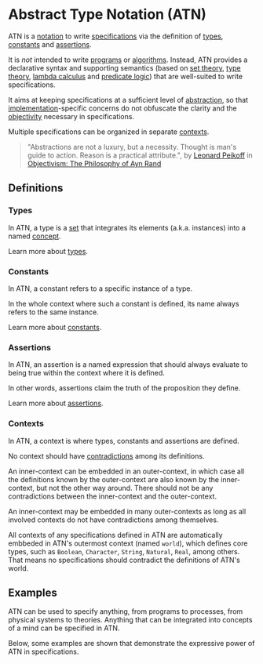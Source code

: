 # Abstract Type Notation (ATN)

ATN is a [notation](https://en.wikipedia.org/wiki/Notation) to write [specifications](https://en.wikipedia.org/wiki/Specification_(technical_standard)) via the definition of [types](#Types), [constants](#Constants) and [assertions](#Assertions).

It is _not_ intended to write [programs](https://en.wikipedia.org/wiki/Computer_program) or [algorithms](https://en.wikipedia.org/wiki/Algorithm). Instead, ATN provides a declarative syntax and supporting semantics (based on [set theory](https://en.wikipedia.org/wiki/Set_theory), [type theory](https://en.wikipedia.org/wiki/Type_theory), [lambda calculus](https://en.wikipedia.org/wiki/Lambda_calculus) and [predicate logic](https://en.wikipedia.org/wiki/Higher-order_logic)) that are well-suited to write specifications.

It aims at keeping specifications at a sufficient level of [abstraction](https://en.wikipedia.org/wiki/Abstraction), so that [implementation](https://en.wikipedia.org/wiki/Implementation)-specific concerns do not obfuscate the clarity and the [objectivity](https://en.wikipedia.org/wiki/Objectivity_(philosophy)) necessary in specifications.

Multiple specifications can be organized in separate [contexts](#Contexts).

> "Abstractions are not a luxury, but a necessity. Thought is man's guide to action. Reason is a practical attribute.", by
> [Leonard Peikoff](https://en.wikipedia.org/wiki/Leonard_Peikoff) in [Objectivism: The Philosophy of Ayn Rand](https://en.wikipedia.org/wiki/Objectivism:_The_Philosophy_of_Ayn_Rand)


## Definitions

### Types

In ATN, a type is a [set](https://en.wikipedia.org/wiki/Set_(mathematics)) that integrates its elements (a.k.a. instances) into a named [concept](https://en.wikipedia.org/wiki/Concept).

Learn more about [types](./Types).

### Constants

In ATN, a constant refers to a specific instance of a type. 

In the whole context where such a constant is defined, its name always refers to the same instance.

Learn more about [constants](./Constants).

### Assertions

In ATN, an assertion is a named expression that should always evaluate to being true within the context where it is defined.

In other words, assertions claim the truth of the proposition they define.

Learn more about [assertions](./Assertions).

### Contexts

In ATN, a context is where types, constants and assertions are defined.

No context should have [contradictions](https://en.wikipedia.org/wiki/Contradiction) among its definitions.

An inner-context can be embedded in an outer-context, in which case all the definitions known by the outer-context are also known by the inner-context, but not the other way around. There should not be any contradictions between the inner-context and the outer-context.

An inner-context may be embedded in many outer-contexts as long as all involved contexts do not have contradictions among themselves.

All contexts of any specifications defined in ATN are automatically embbeded in ATN's outermost context (named `world`), which defines core types, such as `Boolean`, `Character`, `String`, `Natural`, `Real`, among others. That means no specifications should contradict the definitions of ATN's world.

## Examples

ATN can be used to specify anything, from programs to processes, from physical systems to theories. Anything that can be integrated into concepts of a mind can be specified in ATN.

Below, some examples are shown that demonstrate the expressive power of ATN in specifications.
